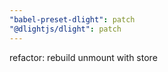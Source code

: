 ```yaml
---
"babel-preset-dlight": patch
"@dlightjs/dlight": patch
---
```


refactor: rebuild unmount with store
